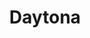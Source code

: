 ---
codehost: https://github.com/https://github.com/daytonaio/daytona
linkedin: https://linkedin.com/company/daytonaio
logohandle: daytonaio
sort: daytona
title: Daytona
twitter: https://x.com/daytonaio
website: https://www.daytona.io/
youtube: https://youtube.com/@daytonaio
---